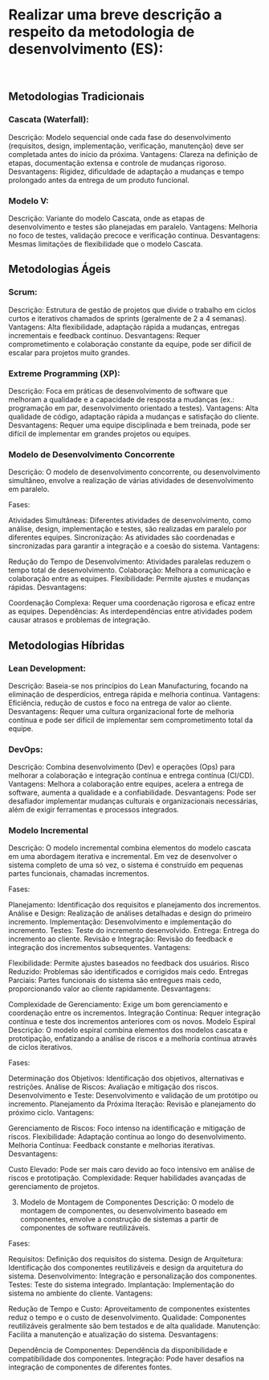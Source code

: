 <h1> Realizar uma breve descrição a respeito da metodologia de desenvolvimento (ES): </h2><br>

<h2>Metodologias Tradicionais</h2>
<h3>Cascata (Waterfall):</h3> 

Descrição: Modelo sequencial onde cada fase do desenvolvimento (requisitos, design, implementação, verificação, manutenção) deve ser completada antes do início da próxima.
Vantagens: Clareza na definição de etapas, documentação extensa e controle de mudanças rigoroso.
Desvantagens: Rigidez, dificuldade de adaptação a mudanças e tempo prolongado antes da entrega de um produto funcional.<br>

<h3>Modelo V:</h3>

Descrição: Variante do modelo Cascata, onde as etapas de desenvolvimento e testes são planejadas em paralelo.
Vantagens: Melhoria no foco de testes, validação precoce e verificação contínua.
Desvantagens: Mesmas limitações de flexibilidade que o modelo Cascata.<br>


<h2>Metodologias Ágeis</h2>
<h3>Scrum:</h3>

Descrição: Estrutura de gestão de projetos que divide o trabalho em ciclos curtos e iterativos chamados de sprints (geralmente de 2 a 4 semanas).
Vantagens: Alta flexibilidade, adaptação rápida a mudanças, entregas incrementais e feedback contínuo.
Desvantagens: Requer comprometimento e colaboração constante da equipe, pode ser difícil de escalar para projetos muito grandes.

<h3>Extreme Programming (XP):</h3>

Descrição: Foca em práticas de desenvolvimento de software que melhoram a qualidade e a capacidade de resposta a mudanças (ex.: programação em par, desenvolvimento orientado a testes).
Vantagens: Alta qualidade de código, adaptação rápida a mudanças e satisfação do cliente.
Desvantagens: Requer uma equipe disciplinada e bem treinada, pode ser difícil de implementar em grandes projetos ou equipes.

<h3>Modelo de Desenvolvimento Concorrente</h3>
Descrição:
O modelo de desenvolvimento concorrente, ou desenvolvimento simultâneo, envolve a realização de várias atividades de desenvolvimento em paralelo.

Fases:

Atividades Simultâneas: Diferentes atividades de desenvolvimento, como análise, design, implementação e testes, são realizadas em paralelo por diferentes equipes.
Sincronização: As atividades são coordenadas e sincronizadas para garantir a integração e a coesão do sistema.
Vantagens:

Redução do Tempo de Desenvolvimento: Atividades paralelas reduzem o tempo total de desenvolvimento.
Colaboração: Melhora a comunicação e colaboração entre as equipes.
Flexibilidade: Permite ajustes e mudanças rápidas.
Desvantagens:

Coordenação Complexa: Requer uma coordenação rigorosa e eficaz entre as equipes.
Dependências: As interdependências entre atividades podem causar atrasos e problemas de integração.

<h2>Metodologias Híbridas</h2>

<h3>Lean Development:</h3>

Descrição: Baseia-se nos princípios do Lean Manufacturing, focando na eliminação de desperdícios, entrega rápida e melhoria contínua.
Vantagens: Eficiência, redução de custos e foco na entrega de valor ao cliente.
Desvantagens: Requer uma cultura organizacional forte de melhoria contínua e pode ser difícil de implementar sem comprometimento total da equipe.

<h3>DevOps:</h3>

Descrição: Combina desenvolvimento (Dev) e operações (Ops) para melhorar a colaboração e integração contínua e entrega contínua (CI/CD).
Vantagens: Melhora a colaboração entre equipes, acelera a entrega de software, aumenta a qualidade e a confiabilidade.
Desvantagens: Pode ser desafiador implementar mudanças culturais e organizacionais necessárias, além de exigir ferramentas e processos integrados.

<h3>Modelo Incremental</h3>
Descrição:
O modelo incremental combina elementos do modelo cascata em uma abordagem iterativa e incremental. Em vez de desenvolver o sistema completo de uma só vez, o sistema é construído em pequenas partes funcionais, chamadas incrementos.

Fases:

Planejamento: Identificação dos requisitos e planejamento dos incrementos.
Análise e Design: Realização de análises detalhadas e design do primeiro incremento.
Implementação: Desenvolvimento e implementação do incremento.
Testes: Teste do incremento desenvolvido.
Entrega: Entrega do incremento ao cliente.
Revisão e Integração: Revisão do feedback e integração dos incrementos subsequentes.
Vantagens:

Flexibilidade: Permite ajustes baseados no feedback dos usuários.
Risco Reduzido: Problemas são identificados e corrigidos mais cedo.
Entregas Parciais: Partes funcionais do sistema são entregues mais cedo, proporcionando valor ao cliente rapidamente.
Desvantagens:

Complexidade de Gerenciamento: Exige um bom gerenciamento e coordenação entre os incrementos.
Integração Contínua: Requer integração contínua e teste dos incrementos anteriores com os novos.
Modelo Espiral
Descrição:
O modelo espiral combina elementos dos modelos cascata e prototipação, enfatizando a análise de riscos e a melhoria contínua através de ciclos iterativos.

Fases:

Determinação dos Objetivos: Identificação dos objetivos, alternativas e restrições.
Análise de Riscos: Avaliação e mitigação dos riscos.
Desenvolvimento e Teste: Desenvolvimento e validação de um protótipo ou incremento.
Planejamento da Próxima Iteração: Revisão e planejamento do próximo ciclo.
Vantagens:

Gerenciamento de Riscos: Foco intenso na identificação e mitigação de riscos.
Flexibilidade: Adaptação contínua ao longo do desenvolvimento.
Melhoria Contínua: Feedback constante e melhorias iterativas.
Desvantagens:

Custo Elevado: Pode ser mais caro devido ao foco intensivo em análise de riscos e prototipação.
Complexidade: Requer habilidades avançadas de gerenciamento de projetos.

3. Modelo de Montagem de Componentes
Descrição:
O modelo de montagem de componentes, ou desenvolvimento baseado em componentes, envolve a construção de sistemas a partir de componentes de software reutilizáveis.

Fases:

Requisitos: Definição dos requisitos do sistema.
Design de Arquitetura: Identificação dos componentes reutilizáveis e design da arquitetura do sistema.
Desenvolvimento: Integração e personalização dos componentes.
Testes: Teste do sistema integrado.
Implantação: Implementação do sistema no ambiente do cliente.
Vantagens:

Redução de Tempo e Custo: Aproveitamento de componentes existentes reduz o tempo e o custo de desenvolvimento.
Qualidade: Componentes reutilizáveis geralmente são bem testados e de alta qualidade.
Manutenção: Facilita a manutenção e atualização do sistema.
Desvantagens:

Dependência de Componentes: Dependência da disponibilidade e compatibilidade dos componentes.
Integração: Pode haver desafios na integração de componentes de diferentes fontes.


